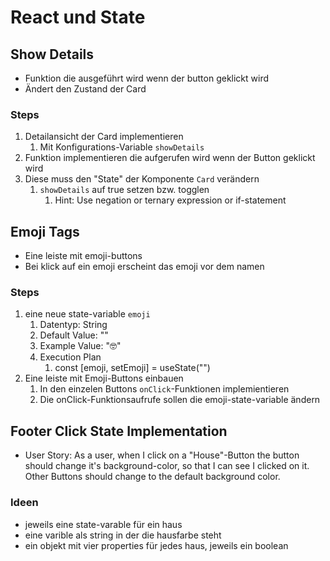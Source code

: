# React und State

## Show Details

- Funktion die ausgeführt wird wenn der button geklickt wird
- Ändert den Zustand der Card

### Steps

1. Detailansicht der Card implementieren
   1. Mit Konfigurations-Variable `showDetails`
2. Funktion implementieren die aufgerufen wird wenn der Button geklickt wird
3. Diese muss den "State" der Komponente `Card` verändern
   1. `showDetails` auf true setzen bzw. togglen
      1. Hint: Use negation or ternary expression or if-statement

## Emoji Tags

- Eine leiste mit emoji-buttons
- Bei klick auf ein emoji erscheint das emoji vor dem namen

### Steps

1. eine neue state-variable `emoji`
   1. Datentyp: String
   2. Default Value: ""
   3. Example Value: "🤓"
   4. Execution Plan
      1. const [emoji, setEmoji] = useState("")
2. Eine leiste mit Emoji-Buttons einbauen
   1. In den einzelen Buttons `onClick`-Funktionen implemientieren
   2. Die onClick-Funktionsaufrufe sollen die emoji-state-variable ändern

## Footer Click State Implementation

- User Story: As a user, when I click on a "House"-Button the button should change it's background-color, so that I can see I clicked on it. Other Buttons should change to the default background color.

### Ideen

- jeweils eine state-varable für ein haus
- eine varible als string in der die hausfarbe steht
- ein objekt mit vier properties für jedes haus, jeweils ein boolean
